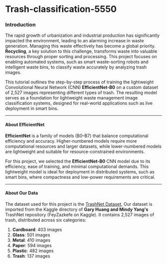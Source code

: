 # Trash-classification-5550

### Introduction

The rapid growth of urbanization and industrial production has significantly impacted the environment, leading to an alarming increase in waste generation. Managing this waste effectively has become a global priority. **Recycling**, a key solution to this challenge, transforms waste into valuable resources through proper sorting and processing. This project focuses on enabling automated systems, such as smart waste-sorting robots and intelligent waste bins, to classify waste accurately by analyzing trash images.

This tutorial outlines the step-by-step process of training the lightweight Convolutional Neural Network (CNN) **EfficientNet-B0** on a custom dataset of 2,527 images representing different types of trash. The resulting model serves as a foundation for lightweight waste management image classification systems, designed for real-world applications such as live deployment in smart bins.

---

#### About EfficientNet

**EfficientNet** is a family of models (B0–B7) that balance computational efficiency and accuracy. Higher-numbered models require more computational resources and larger datasets, while lower-numbered models are lightweight and suitable for resource-constrained environments. 

For this project, we selected the **EfficientNet-B0** CNN model due to its efficiency, ease of training, and minimal computational demands. This lightweight model is ideal for deployment in distributed systems, such as smart bins, where compactness and low-power requirements are critical.

---

#### About Our Data
The dataset used for this project is the [TrashNet Dataset](https://www.kaggle.com/datasets/feyzazkefe/trashnet), 
Our dataset is imported from the Kaggle directory of **Gary Huang and Mindy Yang's** TrashNet repository (FeyZazkefe on Kaggle). It contains 2,527 images of trash, distributed across six categories:

1. **Cardboard**: 403 images
2. **Glass**: 501 images
3. **Metal**: 410 images
4. **Paper**: 594 images
5. **Plastic**: 482 images
6. **Trash**: 137 images
